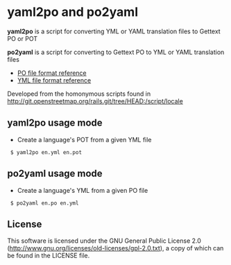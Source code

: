 # yaml2po and po2yaml

**yaml2po** is a script for converting YML or YAML translation files to Gettext PO or POT

**po2yaml** is a script for converting to Gettext PO to YML or YAML translation files

* [PO file format reference](https://www.gnu.org/software/gettext/manual/html_node/PO-Files.html)
* [YML file format reference](http://www.yaml.org/)

Developed from the homonymous scripts found in http://git.openstreetmap.org/rails.git/tree/HEAD:/script/locale

## yaml2po usage mode

 * Create a language's POT from a given YML file

~~~ {.bash}
 $ yaml2po en.yml en.pot
~~~


## po2yaml usage mode

 * Create a language's YML from a given PO file

~~~ {.bash}
 $ po2yaml en.po en.yml
~~~

## License

This software is licensed under the GNU General Public License 2.0 (http://www.gnu.org/licenses/old-licenses/gpl-2.0.txt), a copy of which can be found in the LICENSE file.
